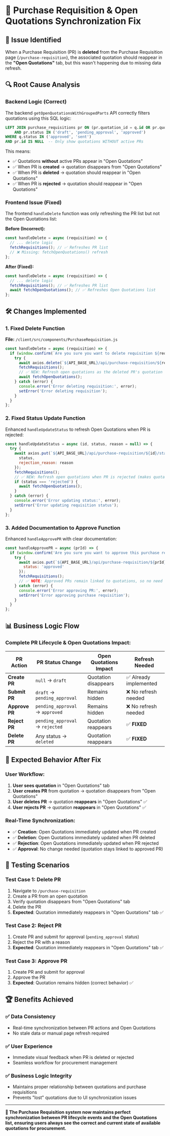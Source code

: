 # 🔧 Purchase Requisition & Open Quotations Synchronization Fix

## **🎯 Issue Identified**

When a Purchase Requisition (PR) is **deleted** from the Purchase Requisition page (`/purchase-requisition`), the associated quotation should reappear in the **"Open Quotations"** tab, but this wasn't happening due to missing data refresh.

## **🔍 Root Cause Analysis**

### **Backend Logic (Correct)**
The backend `getOpenQuotationsWithGroupedParts` API correctly filters quotations using this SQL logic:
```sql
LEFT JOIN purchase_requisitions pr ON (pr.quotation_id = q.id OR pr.quotation_id = q.quotation_number)
    AND pr.status IN ('draft', 'pending_approval', 'approved')
WHERE q.status IN ('approved', 'sent')
AND pr.id IS NULL  -- Only show quotations WITHOUT active PRs
```

This means:
- ✅ Quotations **without** active PRs appear in "Open Quotations"
- ✅ When PR is **created** → quotation disappears from "Open Quotations"  
- ✅ When PR is **deleted** → quotation should reappear in "Open Quotations"
- ✅ When PR is **rejected** → quotation should reappear in "Open Quotations"

### **Frontend Issue (Fixed)**
The frontend `handleDelete` function was only refreshing the PR list but not the Open Quotations list:

**Before (Incorrect):**
```javascript
const handleDelete = async (requisition) => {
  // ... delete logic
  fetchRequisitions(); // ✅ Refreshes PR list
  // ❌ Missing: fetchOpenQuotations() refresh
};
```

**After (Fixed):**
```javascript
const handleDelete = async (requisition) => {
  // ... delete logic  
  fetchRequisitions(); // ✅ Refreshes PR list
  await fetchOpenQuotations(); // ✅ Refreshes Open Quotations list
};
```

## **🛠️ Changes Implemented**

### **1. Fixed Delete Function**
**File:** `/client/src/components/PurchaseRequisition.js`

```javascript
const handleDelete = async (requisition) => {
  if (window.confirm(`Are you sure you want to delete requisition ${requisition.pr_number}?`)) {
    try {
      await axios.delete(`${API_BASE_URL}/api/purchase-requisition/${requisition.id}`);
      fetchRequisitions();
      // ✅ NEW: Refresh open quotations as the deleted PR's quotation should now reappear
      await fetchOpenQuotations();
    } catch (error) {
      console.error('Error deleting requisition:', error);
      setError('Error deleting requisition');
    }
  }
};
```

### **2. Fixed Status Update Function**
Enhanced `handleUpdateStatus` to refresh Open Quotations when PR is rejected:

```javascript
const handleUpdateStatus = async (id, status, reason = null) => {
  try {
    await axios.put(`${API_BASE_URL}/api/purchase-requisition/${id}/status`, {
      status,
      rejection_reason: reason
    });
    fetchRequisitions();
    // ✅ NEW: Refresh open quotations when PR is rejected (makes quotation available again)
    if (status === 'rejected') {
      await fetchOpenQuotations();
    }
  } catch (error) {
    console.error('Error updating status:', error);
    setError('Error updating requisition status');
  }
};
```

### **3. Added Documentation to Approve Function**
Enhanced `handleApprovePR` with clear documentation:

```javascript
const handleApprovePR = async (prId) => {
  if (window.confirm('Are you sure you want to approve this purchase requisition?')) {
    try {
      await axios.put(`${API_BASE_URL}/api/purchase-requisition/${prId}/status`, {
        status: 'approved'
      });
      fetchRequisitions();
      // ✅ NOTE: Approved PRs remain linked to quotations, so no need to refresh open quotations
    } catch (error) {
      console.error('Error approving PR:', error);
      setError('Error approving purchase requisition');
    }
  }
};
```

## **📊 Business Logic Flow**

### **Complete PR Lifecycle & Open Quotations Impact:**

| PR Action | PR Status Change | Open Quotations Impact | Refresh Needed |
|-----------|------------------|------------------------|----------------|
| **Create PR** | `null` → `draft` | Quotation disappears | ✅ Already implemented |
| **Submit PR** | `draft` → `pending_approval` | Remains hidden | ❌ No refresh needed |
| **Approve PR** | `pending_approval` → `approved` | Remains hidden | ❌ No refresh needed |
| **Reject PR** | `pending_approval` → `rejected` | Quotation reappears | ✅ **FIXED** |
| **Delete PR** | Any status → `deleted` | Quotation reappears | ✅ **FIXED** |

## **🎯 Expected Behavior After Fix**

### **User Workflow:**
1. **User sees quotation** in "Open Quotations" tab
2. **User creates PR** from quotation → quotation disappears from "Open Quotations" 
3. **User deletes PR** → quotation **reappears** in "Open Quotations" ✅
4. **User rejects PR** → quotation **reappears** in "Open Quotations" ✅

### **Real-Time Synchronization:**
- ✅ **Creation**: Open Quotations immediately updated when PR created
- ✅ **Deletion**: Open Quotations immediately updated when PR deleted  
- ✅ **Rejection**: Open Quotations immediately updated when PR rejected
- ✅ **Approval**: No change needed (quotation stays linked to approved PR)

## **🔄 Testing Scenarios**

### **Test Case 1: Delete PR**
1. Navigate to `/purchase-requisition`
2. Create a PR from an open quotation
3. Verify quotation disappears from "Open Quotations" tab
4. Delete the PR
5. **Expected**: Quotation immediately reappears in "Open Quotations" tab ✅

### **Test Case 2: Reject PR** 
1. Create PR and submit for approval (`pending_approval` status)
2. Reject the PR with a reason
3. **Expected**: Quotation immediately reappears in "Open Quotations" tab ✅

### **Test Case 3: Approve PR**
1. Create PR and submit for approval  
2. Approve the PR
3. **Expected**: Quotation remains hidden (correct behavior) ✅

## **🏆 Benefits Achieved**

### **✅ Data Consistency**
- Real-time synchronization between PR actions and Open Quotations
- No stale data or manual page refresh required

### **✅ User Experience**  
- Immediate visual feedback when PR is deleted or rejected
- Seamless workflow for procurement management

### **✅ Business Logic Integrity**
- Maintains proper relationship between quotations and purchase requisitions
- Prevents "lost" quotations due to UI synchronization issues

---

**🎯 The Purchase Requisition system now maintains perfect synchronization between PR lifecycle events and the Open Quotations list, ensuring users always see the correct and current state of available quotations for procurement.**